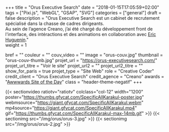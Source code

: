 +++
title = "Orus Executive Search"
date = "2018-01-15T17:05:59+02:00"
tags = ["Pixi.js", "WebGL", "GSAP", "SVG"]
categories = ["general"]
draft = false
description = "Orus Executive Search est un cabinet de recrutement spécialisé dans la chasse de cadres dirigeants. <br> Au sein de l’agence Creano, j’ai été chargé du développement front de l'interface, des intéractions et des animations en collaboration avec <a class='link-externe' href='https://twitter.com/ESirop' target='_blank'>Eric Huguenin</a>."  
weight = 1

bref = ""
couleur = ""
couv_video = ""
image = "orus-couv.jpg"
thumbnail = "orus-couv-thumb.jpg"
projet_url = "https://orus-executivesearch.com/"
projet_url_titre = "Voir le site"
projet_url2 = ""
projet_url2_titre = ""
show_for_paris = true
projet_type = "Site Web"
role = "Creative Coder"
credit_client = "Orus Executive Search"
credit_agence = "Creano"
awards = "<a href='https://www.awwwards.com/sites/orus-executive-search-paris' target='_blank'>Awwwards Site of the Day</a>"
class = "header-theme-negatif"
+++
 
{{< sectionvideo ratiotv="ratiotv" colclass="col-12" width="1200" poster="https://thumbs.gfycat.com/SpecificAllKarakul-poster.jpg" 
webmsource="https://giant.gfycat.com/SpecificAllKarakul.webm" 
mp4source="https://giant.gfycat.com/SpecificAllKarakul.mp4" 
gif="https://thumbs.gfycat.com/SpecificAllKarakul-max-14mb.gif" >}}
{{< sectionimg src="/img/orus/orus-3.jpg" >}}
{{< sectionimg src="/img/orus/orus-2.jpg" >}}